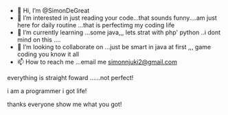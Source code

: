 - 👋 Hi, I’m @SimonDeGreat
- 👀 I’m interested in just reading your code...that sounds funny....am just here for daily routine ...that is perfectimg my coding life
- 🌱 I’m currently learning ...some java,,, lets strat with php' python ..i dont mind on this ....
- 💞️ I’m looking to collaborate on ...just be smart in java  at first ,,, game coding you know it all
- 📫 How to reach me ...email me simonnjuki2@gmail.com

everything is straight foward ......not perfect!

i am a programmer i got life! 

thanks everyone show me what you got!
<!---
SimonDeGreat/SimonDeGreat is a ✨ special ✨ repository because its `README.md` (this file) appears on your GitHub profile.
You can click the Preview link to take a look at your changes.
--->
